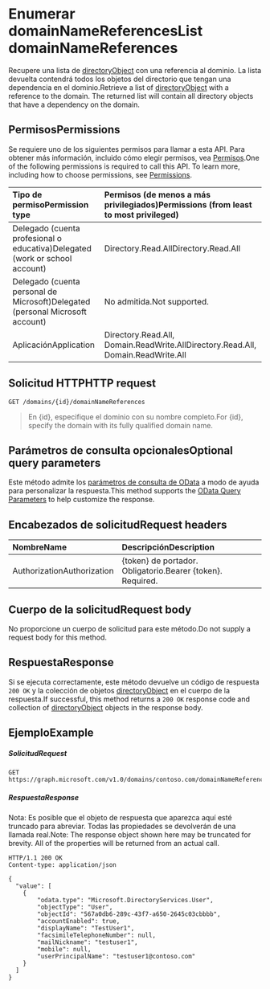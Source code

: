 # <a name="list-domainnamereferences"></a><span data-ttu-id="e6ce6-101">Enumerar domainNameReferences</span><span class="sxs-lookup"><span data-stu-id="e6ce6-101">List domainNameReferences</span></span>

<span data-ttu-id="e6ce6-p101">Recupere una lista de [directoryObject](../resources/directoryobject.md) con una referencia al dominio. La lista devuelta contendrá todos los objetos del directorio que tengan una dependencia en el dominio.</span><span class="sxs-lookup"><span data-stu-id="e6ce6-p101">Retrieve a list of [directoryObject](../resources/directoryobject.md) with a reference to the domain. The returned list will contain all directory objects that have a dependency on the domain.</span></span>

## <a name="permissions"></a><span data-ttu-id="e6ce6-104">Permisos</span><span class="sxs-lookup"><span data-stu-id="e6ce6-104">Permissions</span></span>

<span data-ttu-id="e6ce6-p102">Se requiere uno de los siguientes permisos para llamar a esta API. Para obtener más información, incluido cómo elegir permisos, vea [Permisos](../../../concepts/permissions_reference.md).</span><span class="sxs-lookup"><span data-stu-id="e6ce6-p102">One of the following permissions is required to call this API. To learn more, including how to choose permissions, see [Permissions](../../../concepts/permissions_reference.md).</span></span>


|<span data-ttu-id="e6ce6-107">Tipo de permiso</span><span class="sxs-lookup"><span data-stu-id="e6ce6-107">Permission type</span></span>      | <span data-ttu-id="e6ce6-108">Permisos (de menos a más privilegiados)</span><span class="sxs-lookup"><span data-stu-id="e6ce6-108">Permissions (from least to most privileged)</span></span>              |
|:--------------------|:---------------------------------------------------------|
|<span data-ttu-id="e6ce6-109">Delegado (cuenta profesional o educativa)</span><span class="sxs-lookup"><span data-stu-id="e6ce6-109">Delegated (work or school account)</span></span> | <span data-ttu-id="e6ce6-110">Directory.Read.All</span><span class="sxs-lookup"><span data-stu-id="e6ce6-110">Directory.Read.All</span></span>    |
|<span data-ttu-id="e6ce6-111">Delegado (cuenta personal de Microsoft)</span><span class="sxs-lookup"><span data-stu-id="e6ce6-111">Delegated (personal Microsoft account)</span></span> | <span data-ttu-id="e6ce6-112">No admitida.</span><span class="sxs-lookup"><span data-stu-id="e6ce6-112">Not supported.</span></span>    |
|<span data-ttu-id="e6ce6-113">Aplicación</span><span class="sxs-lookup"><span data-stu-id="e6ce6-113">Application</span></span> | <span data-ttu-id="e6ce6-114">Directory.Read.All, Domain.ReadWrite.All</span><span class="sxs-lookup"><span data-stu-id="e6ce6-114">Directory.Read.All, Domain.ReadWrite.All</span></span> |

## <a name="http-request"></a><span data-ttu-id="e6ce6-115">Solicitud HTTP</span><span class="sxs-lookup"><span data-stu-id="e6ce6-115">HTTP request</span></span>
<!-- { "blockType": "ignored" } -->
```http
GET /domains/{id}/domainNameReferences
```

> <span data-ttu-id="e6ce6-116">En {id}, especifique el dominio con su nombre completo.</span><span class="sxs-lookup"><span data-stu-id="e6ce6-116">For {id}, specify the domain with its fully qualified domain name.</span></span>

## <a name="optional-query-parameters"></a><span data-ttu-id="e6ce6-117">Parámetros de consulta opcionales</span><span class="sxs-lookup"><span data-stu-id="e6ce6-117">Optional query parameters</span></span>

<span data-ttu-id="e6ce6-118">Este método admite los [parámetros de consulta de OData](http://graph.microsoft.io/docs/overview/query_parameters) a modo de ayuda para personalizar la respuesta.</span><span class="sxs-lookup"><span data-stu-id="e6ce6-118">This method supports the [OData Query Parameters](http://graph.microsoft.io/docs/overview/query_parameters) to help customize the response.</span></span>

## <a name="request-headers"></a><span data-ttu-id="e6ce6-119">Encabezados de solicitud</span><span class="sxs-lookup"><span data-stu-id="e6ce6-119">Request headers</span></span>

| <span data-ttu-id="e6ce6-120">Nombre</span><span class="sxs-lookup"><span data-stu-id="e6ce6-120">Name</span></span>      |<span data-ttu-id="e6ce6-121">Descripción</span><span class="sxs-lookup"><span data-stu-id="e6ce6-121">Description</span></span>|
|:----------|:----------|
| <span data-ttu-id="e6ce6-122">Authorization</span><span class="sxs-lookup"><span data-stu-id="e6ce6-122">Authorization</span></span>  | <span data-ttu-id="e6ce6-p103">{token} de portador. Obligatorio.</span><span class="sxs-lookup"><span data-stu-id="e6ce6-p103">Bearer {token}. Required.</span></span> |

## <a name="request-body"></a><span data-ttu-id="e6ce6-125">Cuerpo de la solicitud</span><span class="sxs-lookup"><span data-stu-id="e6ce6-125">Request body</span></span>

<span data-ttu-id="e6ce6-126">No proporcione un cuerpo de solicitud para este método.</span><span class="sxs-lookup"><span data-stu-id="e6ce6-126">Do not supply a request body for this method.</span></span>

## <a name="response"></a><span data-ttu-id="e6ce6-127">Respuesta</span><span class="sxs-lookup"><span data-stu-id="e6ce6-127">Response</span></span>

<span data-ttu-id="e6ce6-128">Si se ejecuta correctamente, este método devuelve un código de respuesta `200 OK` y la colección de objetos [directoryObject](../resources/directoryobject.md) en el cuerpo de la respuesta.</span><span class="sxs-lookup"><span data-stu-id="e6ce6-128">If successful, this method returns a `200 OK` response code and collection of [directoryObject](../resources/directoryobject.md) objects in the response body.</span></span>

## <a name="example"></a><span data-ttu-id="e6ce6-129">Ejemplo</span><span class="sxs-lookup"><span data-stu-id="e6ce6-129">Example</span></span>
##### <a name="request"></a><span data-ttu-id="e6ce6-130">Solicitud</span><span class="sxs-lookup"><span data-stu-id="e6ce6-130">Request</span></span>

<!-- {
  "blockType": "request",
  "name": "get_domainnamereferences"
}-->
```http
GET https://graph.microsoft.com/v1.0/domains/contoso.com/domainNameReferences
```

##### <a name="response"></a><span data-ttu-id="e6ce6-131">Respuesta</span><span class="sxs-lookup"><span data-stu-id="e6ce6-131">Response</span></span>
<span data-ttu-id="e6ce6-p104">Nota: Es posible que el objeto de respuesta que aparezca aquí esté truncado para abreviar. Todas las propiedades se devolverán de una llamada real.</span><span class="sxs-lookup"><span data-stu-id="e6ce6-p104">Note: The response object shown here may be truncated for brevity. All of the properties will be returned from an actual call.</span></span>
<!-- {
  "blockType": "response",
  "truncated": true,
  "@odata.type": "microsoft.graph.directoryObject",
  "isCollection": true
} -->
```http
HTTP/1.1 200 OK
Content-type: application/json

{
  "value": [
    {
        "odata.type": "Microsoft.DirectoryServices.User",
        "objectType": "User",
        "objectId": "567a0db6-289c-43f7-a650-2645c03cbbbb",
        "accountEnabled": true,
        "displayName": "TestUser1",
        "facsimileTelephoneNumber": null,
        "mailNickname": "testuser1",
        "mobile": null,
        "userPrincipalName": "testuser1@contoso.com"
    }
  ]
}
```

<!-- uuid: 8fcb5dbc-d5aa-4681-8e31-b001d5168d79
2015-10-25 14:57:30 UTC -->
<!-- {
  "type": "#page.annotation",
  "description": "List domainNameReferences",
  "keywords": "",
  "section": "documentation",
  "tocPath": ""
}-->